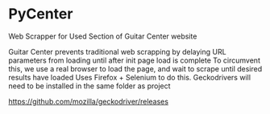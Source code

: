 # PyCenter

Web Scrapper for Used Section of Guitar Center website

Guitar Center prevents traditional web scrapping by delaying URL parameters from loading until after init page load is complete
To circumvent this, we use a real browser to load the page, and wait to scrape until desired results have loaded
Uses Firefox + Selenium to do this. Geckodrivers will need to be installed in the same folder as project

https://github.com/mozilla/geckodriver/releases
